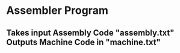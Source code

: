 # Assembler Program
## Takes input Assembly Code "assembly.txt" Outputs Machine Code in "machine.txt"
